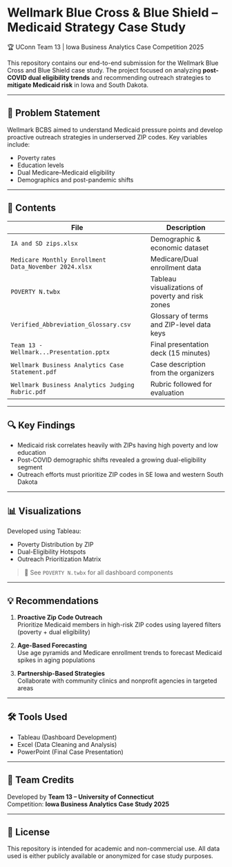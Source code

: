 # Wellmark Blue Cross & Blue Shield – Medicaid Strategy Case Study  
🏆 UConn Team 13 | Iowa Business Analytics Case Competition 2025

This repository contains our end-to-end submission for the Wellmark Blue Cross and Blue Shield case study. The project focused on analyzing **post-COVID dual eligibility trends** and recommending outreach strategies to **mitigate Medicaid risk** in Iowa and South Dakota.

---

## 🧠 Problem Statement

Wellmark BCBS aimed to understand Medicaid pressure points and develop proactive outreach strategies in underserved ZIP codes. Key variables include:
- Poverty rates
- Education levels
- Dual Medicare–Medicaid eligibility
- Demographics and post-pandemic shifts

---

## 📁 Contents

| File | Description |
|------|-------------|
| `IA and SD zips.xlsx` | Demographic & economic dataset |
| `Medicare Monthly Enrollment Data_November 2024.xlsx` | Medicare/Dual enrollment data |
| `POVERTY N.twbx` | Tableau visualizations of poverty and risk zones |
| `Verified_Abbreviation_Glossary.csv` | Glossary of terms and ZIP-level data keys |
| `Team 13 - Wellmark...Presentation.pptx` | Final presentation deck (15 minutes) |
| `Wellmark Business Analytics Case Statement.pdf` | Case description from the organizers |
| `Wellmark Business Analytics Judging Rubric.pdf` | Rubric followed for evaluation |

---

## 🔍 Key Findings

- Medicaid risk correlates heavily with ZIPs having high poverty and low education
- Post-COVID demographic shifts revealed a growing dual-eligibility segment
- Outreach efforts must prioritize ZIP codes in SE Iowa and western South Dakota

---

## 📊 Visualizations

Developed using Tableau:
- Poverty Distribution by ZIP
- Dual-Eligibility Hotspots
- Outreach Prioritization Matrix

> 📁 See `POVERTY N.twbx` for all dashboard components

---

## 💡 Recommendations

1. **Proactive Zip Code Outreach**  
   Prioritize Medicaid members in high-risk ZIP codes using layered filters (poverty + dual eligibility)

2. **Age-Based Forecasting**  
   Use age pyramids and Medicare enrollment trends to forecast Medicaid spikes in aging populations

3. **Partnership-Based Strategies**  
   Collaborate with community clinics and nonprofit agencies in targeted areas

---

## 🛠️ Tools Used

- Tableau (Dashboard Development)
- Excel (Data Cleaning and Analysis)
- PowerPoint (Final Case Presentation)

---

## 🙌 Team Credits

Developed by **Team 13 – University of Connecticut**  
Competition: **Iowa Business Analytics Case Study 2025**

---

## 📄 License

This repository is intended for academic and non-commercial use. All data used is either publicly available or anonymized for case study purposes.
